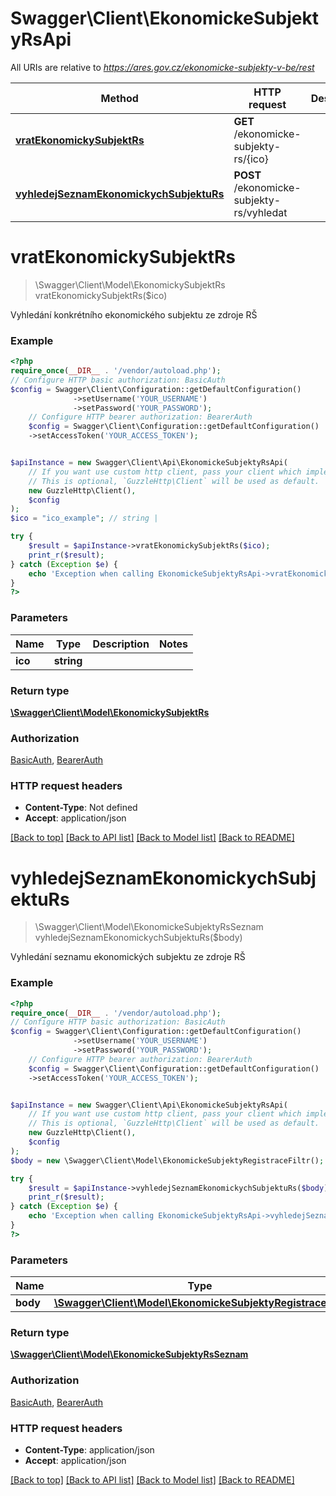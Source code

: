 # Swagger\Client\EkonomickeSubjektyRsApi

All URIs are relative to *https://ares.gov.cz/ekonomicke-subjekty-v-be/rest*

Method | HTTP request | Description
------------- | ------------- | -------------
[**vratEkonomickySubjektRs**](EkonomickeSubjektyRsApi.md#vratekonomickysubjektrs) | **GET** /ekonomicke-subjekty-rs/{ico} | 
[**vyhledejSeznamEkonomickychSubjektuRs**](EkonomickeSubjektyRsApi.md#vyhledejseznamekonomickychsubjekturs) | **POST** /ekonomicke-subjekty-rs/vyhledat | 

# **vratEkonomickySubjektRs**
> \Swagger\Client\Model\EkonomickySubjektRs vratEkonomickySubjektRs($ico)



Vyhledání konkrétního ekonomického subjektu ze zdroje RŠ

### Example
```php
<?php
require_once(__DIR__ . '/vendor/autoload.php');
// Configure HTTP basic authorization: BasicAuth
$config = Swagger\Client\Configuration::getDefaultConfiguration()
              ->setUsername('YOUR_USERNAME')
              ->setPassword('YOUR_PASSWORD');
    // Configure HTTP bearer authorization: BearerAuth
    $config = Swagger\Client\Configuration::getDefaultConfiguration()
    ->setAccessToken('YOUR_ACCESS_TOKEN');


$apiInstance = new Swagger\Client\Api\EkonomickeSubjektyRsApi(
    // If you want use custom http client, pass your client which implements `GuzzleHttp\ClientInterface`.
    // This is optional, `GuzzleHttp\Client` will be used as default.
    new GuzzleHttp\Client(),
    $config
);
$ico = "ico_example"; // string | 

try {
    $result = $apiInstance->vratEkonomickySubjektRs($ico);
    print_r($result);
} catch (Exception $e) {
    echo 'Exception when calling EkonomickeSubjektyRsApi->vratEkonomickySubjektRs: ', $e->getMessage(), PHP_EOL;
}
?>
```

### Parameters

Name | Type | Description  | Notes
------------- | ------------- | ------------- | -------------
 **ico** | **string**|  |

### Return type

[**\Swagger\Client\Model\EkonomickySubjektRs**](../Model/EkonomickySubjektRs.md)

### Authorization

[BasicAuth](../../README.md#BasicAuth), [BearerAuth](../../README.md#BearerAuth)

### HTTP request headers

 - **Content-Type**: Not defined
 - **Accept**: application/json

[[Back to top]](#) [[Back to API list]](../../README.md#documentation-for-api-endpoints) [[Back to Model list]](../../README.md#documentation-for-models) [[Back to README]](../../README.md)

# **vyhledejSeznamEkonomickychSubjektuRs**
> \Swagger\Client\Model\EkonomickeSubjektyRsSeznam vyhledejSeznamEkonomickychSubjektuRs($body)



Vyhledání seznamu ekonomických subjektu ze zdroje RŠ

### Example
```php
<?php
require_once(__DIR__ . '/vendor/autoload.php');
// Configure HTTP basic authorization: BasicAuth
$config = Swagger\Client\Configuration::getDefaultConfiguration()
              ->setUsername('YOUR_USERNAME')
              ->setPassword('YOUR_PASSWORD');
    // Configure HTTP bearer authorization: BearerAuth
    $config = Swagger\Client\Configuration::getDefaultConfiguration()
    ->setAccessToken('YOUR_ACCESS_TOKEN');


$apiInstance = new Swagger\Client\Api\EkonomickeSubjektyRsApi(
    // If you want use custom http client, pass your client which implements `GuzzleHttp\ClientInterface`.
    // This is optional, `GuzzleHttp\Client` will be used as default.
    new GuzzleHttp\Client(),
    $config
);
$body = new \Swagger\Client\Model\EkonomickeSubjektyRegistraceFiltr(); // \Swagger\Client\Model\EkonomickeSubjektyRegistraceFiltr | 

try {
    $result = $apiInstance->vyhledejSeznamEkonomickychSubjektuRs($body);
    print_r($result);
} catch (Exception $e) {
    echo 'Exception when calling EkonomickeSubjektyRsApi->vyhledejSeznamEkonomickychSubjektuRs: ', $e->getMessage(), PHP_EOL;
}
?>
```

### Parameters

Name | Type | Description  | Notes
------------- | ------------- | ------------- | -------------
 **body** | [**\Swagger\Client\Model\EkonomickeSubjektyRegistraceFiltr**](../Model/EkonomickeSubjektyRegistraceFiltr.md)|  | [optional]

### Return type

[**\Swagger\Client\Model\EkonomickeSubjektyRsSeznam**](../Model/EkonomickeSubjektyRsSeznam.md)

### Authorization

[BasicAuth](../../README.md#BasicAuth), [BearerAuth](../../README.md#BearerAuth)

### HTTP request headers

 - **Content-Type**: application/json
 - **Accept**: application/json

[[Back to top]](#) [[Back to API list]](../../README.md#documentation-for-api-endpoints) [[Back to Model list]](../../README.md#documentation-for-models) [[Back to README]](../../README.md)

